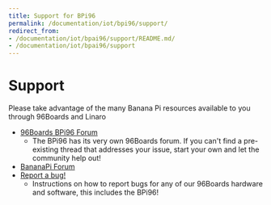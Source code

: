 ```yaml
---
title: Support for BPi96
permalink: /documentation/iot/bpi96/support/
redirect_from:
- /documentation/iot/bpai96/support/README.md/
- /documentation/iot/bpai96/support
---
```

# Support

Please take advantage of the many Banana Pi resources available to you through 96Boards and Linaro

- [96Boards BPi96 Forum](https://discuss.96boards.org/c/products/bpi-nbiot)
   - The BPi96 has its very own 96Boards forum. If you can't find a pre-existing thread that addresses your issue, start your own and let the community help out!
- [BananaPi Forum](http://forum.banana-pi.org/)
- [Report a bug!](../../../Extras/Report_a_bug.md)
   - Instructions on how to report bugs for any of our 96Boards hardware and software, this includes the BPi96!
